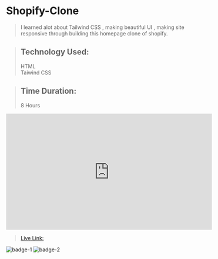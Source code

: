 # Shopify-Clone

>I learned alot about Tailwind CSS , making beautiful UI , making site responsive through building this homepage clone of shopify.


> ## **Technology Used:**
>HTML<br> 
>Taiwind CSS

> ## **Time Duration:**
>8 Hours

<iframe width="560" height="315" src="https://www.youtube.com/embed/Rk2r5aPprhQ" title="YouTube video player" frameborder="0" allow="accelerometer; autoplay; clipboard-write; encrypted-media; gyroscope; picture-in-picture" allowfullscreen></iframe>

>[Live Link:](https://shopify-homepage-ui-clone.netlify.app/) 

![badge-1](https://img.shields.io/badge/Tailwind-CSS-blue)
![badge-2](https://img.shields.io/badge/Shopify-CSS-green)
